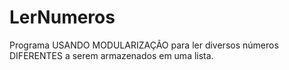 # LerNumeros
Programa USANDO MODULARIZAÇÃO para ler diversos números DIFERENTES a serem armazenados em uma lista.  

